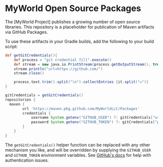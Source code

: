 # MyWorld Open Source Packages
The [MyWorld Project] publishes a growing number of open source libraries. This repository is a placeholder for publication of Maven artifacts
via GitHub Packages.

To use these artifacts in your Gradle builds, add the following to your build script:
```groovy
def getGitCredentials(){
    def process = "git credential fill".execute()
    def stream = new java.io.PrintStream(process.getOutputStream(), true)
    stream.println("url=https://github.com/")
    stream.close()

    process.text.trim().split("\n").collectEntries {it.split("=")}
}

gitCredentials = getGitCredentials()
repositories {
  maven {
		url 'https://maven.pkg.github.com/MyWorldLLC/Packages'
		credentials {
			username System.getenv("GITHUB_USER") ?: gitCredentials["username"]
			password System.getenv("GITHUB_TOKEN") ?: gitCredentials["password"]
		}
	}
}
```

The `getGitCredentials()` helper function can be replaced with any other mechanism you like, and will be overridden by supplying the 
`GITHUB_USER` and `GITHUB_TOKEN` environment variables. See 
[GitHub's docs](https://docs.github.com/en/packages/learn-github-packages/introduction-to-github-packages#authenticating-to-github-packages)
for help with authentication issues.
